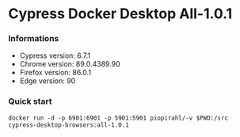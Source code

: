 # Cypress Docker Desktop All-1.0.1

### Informations
- Cypress version:  6.7.1
- Chrome version: 89.0.4389.90
- Firefox version: 86.0.1
- Edge version: 90

### Quick  start

```
docker run -d -p 6901:6901 -p 5901:5901 piopirahl/-v $PWD:/src cypress-desktop-browsers:all-1.0.1 
```